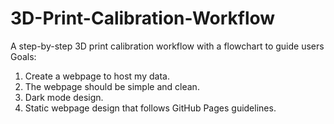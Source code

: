 # 3D-Print-Calibration-Workflow
A step-by-step 3D print calibration workflow with a flowchart to guide users
Goals:
1. Create a webpage to host my data.
2. The webpage should be simple and clean.
3. Dark mode design.
4. Static webpage design that follows GitHub Pages guidelines.